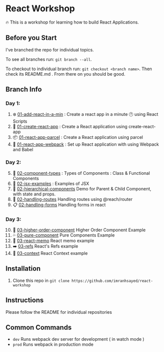 # React Workshop

:fire: This is a workshop for learning how to build React Applications.

## Before you Start
I've branched the repo for individual topics.

To see all branches run: `git branch --all`.

To checkout to individual branch run: `git checkout <branch name>`. Then check its README.md .
 From there on you should be good.


## Branch Info

### Day 1:
1. :snowflake: [01-add-react-in-a-min](https://github.com/imranhsayed/react-workshop/tree/01-add-react-in-a-min) : Create a react app in a minute :clock1: using React Scripts
2. :rocket: [01-create-react-app](https://github.com/imranhsayed/react-workshop/tree/01-create-react-app) : Create a React application using create-react-app
3. :package: [01-react-app-parcel](https://github.com/imranhsayed/react-workshop/tree/01-react-app-parcel) : Create a React application using parcel
4. :gift: [01-react-app-webpack](https://github.com/imranhsayed/react-workshop/tree/01-react-app-webpack) :  Set up React application with using Webpack and Babel

### Day 2:
5. :tanabata_tree: [02-component-types](https://github.com/imranhsayed/react-workshop/tree/02-component-types) : Types of Components : Class & Functional Components
6. :dizzy: [02-jsx-examples](https://github.com/imranhsayed/react-workshop/tree/02-jsx-examples) : Examples of JSX
7. :ear_of_rice: [02-hierarchical-components](https://github.com/imranhsayed/react-workshop/tree/02-hierarchical-components) Demo for Parent & Child Component, with state and props.
8. :crossed_flags: [02-handling-routes](https://github.com/imranhsayed/react-workshop/tree/02-handling-routes) Handling routes using @reach/router
9. :clipboard: [02-handling-forms](https://github.com/imranhsayed/react-workshop/tree/02-handle-forms) Handling forms in react

### Day 3:
10. :evergreen_tree: [03-higher-order-component](https://github.com/imranhsayed/react-workshop/tree/03-higher-order-component) Higher Order Component Example 
11. :sweat_drops: [03-pure-component](https://github.com/imranhsayed/react-workshop/tree/03-pure-components) Pure Components Example
12. :memo: [03-react-memo](https://github.com/imranhsayed/react-workshop/tree/03-react-memo) React memo example
13. :arrow_right: [03-refs](https://github.com/imranhsayed/react-workshop/tree/03-refs) React's Refs example
14. :palm_tree: [03-context](https://github.com/imranhsayed/react-workshop/tree/03-context) React Context example



## Installation

1. Clone this repo in `git clone https://github.com/imranhsayed/react-workshop`

## Instructions

Please follow the README for individual repositories

## Common Commands

- `dev` Runs webpack dev server for development ( in watch mode )
- `prod` Runs webpack in production mode

